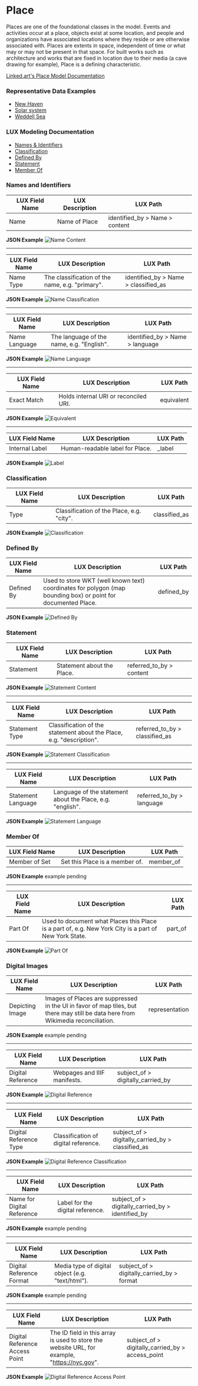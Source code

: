 # Place

Places are one of the foundational classes in the model. Events and activities occur at a place, objects exist at some location, and people and organizations have associated locations where they reside or are otherwise associated with. Places are extents in space, independent of time or what may or may not be present in that space. For built works such as architecture and works that are fixed in location due to their media (a cave drawing for example), Place is a defining characteristic.

[Linked.art's Place Model Documentation](https://linked.art/model/place/)

### Representative Data Examples

- [New Haven](https://lux.collections.yale.edu/data/place/a5b17437-4725-48ec-8a9f-b014e3187b64)
- [Solar system](https://lux.collections.yale.edu/data/place/887b74cc-1a53-4640-95fb-29250a08b085)
- [Weddell Sea](https://lux.collections.yale.edu/data/place/e1f67149-d9c2-4610-8e84-84199e46c3b3)

 

### LUX Modeling Documentation

- [Names & Identifiers](#names-and-identifiers)
- [Classification](#classification)
- [Defined By](#defined-by)
- [Statement](#statement)
- [Member Of](#member-of)



### Names and Identifiers

| LUX Field Name | LUX Description | LUX Path |
| -------------- | --------------- | -------- |
| Name | Name of Place | identified_by > Name > content |

**JSON Example**
![Name Content](assets/Place/name-content.png)

---

| LUX Field Name | LUX Description | LUX Path |
| -------------- | --------------- | -------- |
| Name Type | The classification of the name, e.g. "primary". | identified_by > Name > classified_as |

**JSON Example**
![Name Classification](assets/Place/name-classification.png)

---

| LUX Field Name | LUX Description | LUX Path |
| -------------- | --------------- | -------- |
| Name Language | The language of the name, e.g. "English". | identified_by > Name > language |

**JSON Example**
![Name Language](assets/Place/name-language.png)

---

| LUX Field Name | LUX Description | LUX Path |
| -------------- | --------------- | -------- |
| Exact Match | Holds internal URI or reconciled URI.  | equivalent |

**JSON Example**
![Equivalent](assets/Place/equivalent.png)

---

| LUX Field Name | LUX Description | LUX Path |
| -------------- | --------------- | -------- |
| Internal Label | Human-readable label for Place. | _label |

**JSON Example**
![Label](assets/Place/label.png)


### Classification

| LUX Field Name | LUX Description | LUX Path |
| -------------- | --------------- | -------- |
| Type | Classification of the Place, e.g. "city". | classified_as |

**JSON Example**
![Classification](assets/Place/classified-as.png)


### Defined By

| LUX Field Name | LUX Description | LUX Path |
| -------------- | --------------- | -------- |
| Defined By | Used to store WKT (well known text) coordinates for polygon (map bounding box) or point for documented Place. | defined_by |

**JSON Example**
![Defined By](assets/Place/defined-by.png)


### Statement

| LUX Field Name | LUX Description | LUX Path |
| -------------- | --------------- | -------- |
| Statement | Statement about the Place. | referred_to_by > content |

**JSON Example**
![Statement Content](assets/Place/statement-content.png)

---

| LUX Field Name | LUX Description | LUX Path |
| -------------- | --------------- | -------- |
| Statement Type | Classification of the statement about the Place, e.g. "description". | referred_to_by > classified_as |

**JSON Example**
![Statement Classification](assets/Place/statement-classification.png)

---

| LUX Field Name | LUX Description | LUX Path |
| -------------- | --------------- | -------- |
| Statement Language | Language of the statement about the Place, e.g. "english". | referred_to_by > language |

**JSON Example**
![Statement Language](assets/Place/statement-language.png)


### Member Of

| LUX Field Name | LUX Description | LUX Path |
| -------------- | --------------- | -------- |
| Member of Set | Set this Place is a member of. | member_of |

**JSON Example**
example pending

---

| LUX Field Name | LUX Description | LUX Path |
| -------------- | --------------- | -------- |
| Part Of | Used to document what Places this Place is a part of, e.g. New York City is a part of New York State. | part_of |

**JSON Example**
![Part Of](assets/Place/part-of.png)


### Digital Images

| LUX Field Name | LUX Description | LUX Path |
| -------------- | --------------- | -------- |
| Depicting Image | Images of Places are suppressed in the UI in favor of map tiles, but there may still be data here from Wikimedia reconciliation. | representation |

**JSON Example**
example pending

---

| LUX Field Name | LUX Description | LUX Path |
| -------------- | --------------- | -------- |
| Digital Reference | Webpages and IIIF manifests. | subject_of > digitally_carried_by |

**JSON Example**
![Digital Reference](assets/Place/digitalreference.png)

---

| LUX Field Name | LUX Description | LUX Path |
| -------------- | --------------- | -------- |
| Digital Reference Type | Classification of digital reference. | subject_of > digitally_carried_by > classified_as |

**JSON Example**
![Digital Reference Classification](assets/Place/digitalreference-classification.png)

---

| LUX Field Name | LUX Description | LUX Path |
| -------------- | --------------- | -------- |
| Name for Digital Reference | Label for the digital reference. | subject_of > digitally_carried_by > identified_by |

**JSON Example**
example pending

---

| LUX Field Name | LUX Description | LUX Path |
| -------------- | --------------- | -------- |
| Digital Reference Format | Media type of digital object (e.g. "text/html"). | subject_of > digitally_carried_by > format |

**JSON Example**
example pending

---

| LUX Field Name | LUX Description | LUX Path |
| -------------- | --------------- | -------- |
| Digital Reference Access Point | The ID field in this array is used to store the website URL, for example, "https://nyc.gov". | subject_of > digitally_carried_by > access_point |

**JSON Example**
![Digital Reference Access Point](assets/Place/digitalreference-accesspoint.png)



